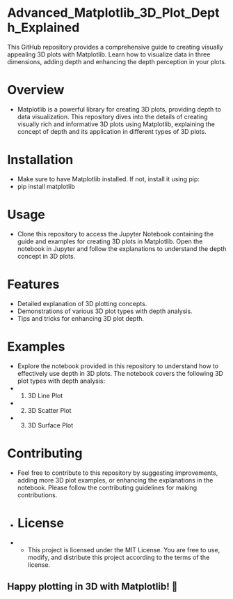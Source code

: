 # Advanced_Matplotlib_3D_Plot_Depth_Explained

This GitHub repository provides a comprehensive guide to creating visually appealing 3D plots with Matplotlib. Learn how to visualize data in three dimensions, adding depth and enhancing the depth perception in your plots.
# Overview
- Matplotlib is a powerful library for creating 3D plots, providing depth to data visualization. This repository dives into the details of creating visually rich and informative 3D plots using Matplotlib, explaining the concept of depth and its application in different types of 3D plots.
# Installation
- Make sure to have Matplotlib installed. If not, install it using pip:
- pip install matplotlib
# Usage
- Clone this repository to access the Jupyter Notebook containing the guide and examples for creating 3D plots in Matplotlib. Open the notebook in Jupyter and follow the explanations to understand the depth concept in 3D plots.
# Features
- Detailed explanation of 3D plotting concepts.
- Demonstrations of various 3D plot types with depth analysis.
- Tips and tricks for enhancing 3D plot depth.

# Examples
- Explore the notebook provided in this repository to understand how to effectively use depth in 3D plots. The notebook covers the following 3D plot types with depth analysis:
- 1. 3D Line Plot
- 2. 3D Scatter Plot
- 3. 3D Surface Plot

# Contributing
- Feel free to contribute to this repository by suggesting improvements, adding more 3D plot examples, or enhancing the explanations in the notebook. Please follow the contributing guidelines for making contributions.

- # License
- - This project is licensed under the MIT License. You are free to use, modify, and distribute this project according to the terms of the license.

##  Happy plotting in 3D with Matplotlib! 🚀
